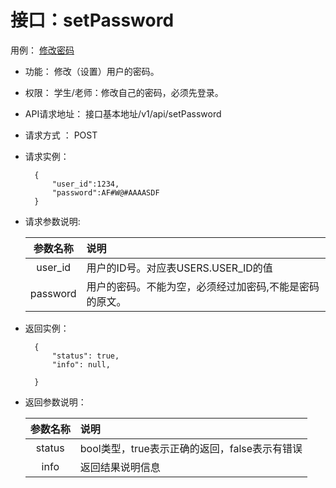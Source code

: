 # 接口：setPassword
用例： [修改密码](../用例/修改密码.md)

- 功能：
    修改（设置）用户的密码。

- 权限：
    学生/老师：修改自己的密码，必须先登录。    

- API请求地址： 
    接口基本地址/v1/api/setPassword

- 请求方式 ：
    POST

- 请求实例：

        {
            "user_id":1234,
            "password":AF#W@#AAAASDF
        }

- 请求参数说明:        

  | 参数名称 | 说明                                                    |
  | :------: | :------------------------------------------------------ |
  | user_id  | 用户的ID号。对应表USERS.USER_ID的值                     |
  | password | 用户的密码。不能为空，必须经过加密码,不能是密码的原文。 |

- 返回实例：

        {         
            "status": true,
            "info": null,    
        
        }

- 返回参数说明： 

  | 参数名称 | 说明                                          |
  | :------: | :-------------------------------------------- |
  |  status  | bool类型，true表示正确的返回，false表示有错误 |
  |   info   | 返回结果说明信息                              |
